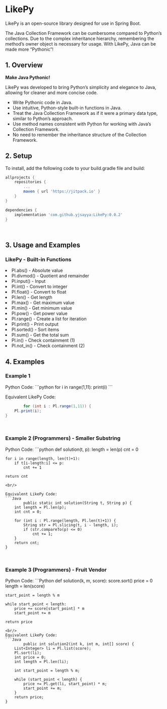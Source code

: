 <h1>LikePy</h1>

<p>LikePy is an open-source library designed for use in Spring Boot.</p>

<p>The Java Collection Framework can be cumbersome compared to Python’s collections. Due to the complex inheritance hierarchy, remembering the method’s owner object is necessary for usage. With LikePy, Java can be made more “Pythonic”!</p>

<h2>1. Overview</h2>

<p><strong>Make Java Pythonic!</strong></p>

<p>LikePy was developed to bring Python’s simplicity and elegance to Java, allowing for cleaner and more concise code.</p>

<ul>
    <li>Write Pythonic code in Java.</li>
    <li>Use intuitive, Python-style built-in functions in Java.</li>
    <li>Treat the Java Collection Framework as if it were a primary data type, similar to Python’s approach.</li>
    <li>Use method names consistent with Python for working with Java’s Collection Framework.</li>
    <li>No need to remember the inheritance structure of the Collection Framework.</li>
</ul>

<h2>2. Setup </h2>

<p>To install, add the following code to your build.gradle file and build:</p>

```build.gradle
allprojects {
    repositories {
        ...
        maven { url 'https://jitpack.io' }
    }
}

dependencies {
    implementation 'com.github.yjsayya:LikePy:0.0.2'
}
```
<br/>

<h2>3. Usage and Examples</h2>
<h3>LikePy - Built-in Functions</h3>

<li>Pl.abs() - Absolute value</li>
<li>Pl.divmod() - Quotient and remainder</li>
<li>Pl.input() - Input</li>
<li>Pl.int() - Convert to integer</li>
<li>Pl.float() - Convert to float</li>
<li>Pl.len() - Get length</li>
<li>Pl.max() - Get maximum value</li>
<li>Pl.min() - Get minimum value</li>
<li>Pl.pow() - Get power value</li>
<li>Pl.range() - Create a list for iteration</li>
<li>Pl.print() - Print output</li>
<li>Pl.sorted() - Sort items</li>
<li>Pl.sum() - Get the total sum</li>
<li>Pl.in() - Check containment (1)</li>
<li>Pl.not_in() - Check containment (2)</li>



<h2>4. Examples </h2>
<h3>Example 1</h3>
Python Code:
```python
        for i in range(1,11):
    print(i)
```
<br/>

Equivalent LikePy Code:
```Java
        for (int i : Pl.range(1,11)) {
    Pl.print(i);
}
```
<br/>

<h3>Example 2 (Programmers) - Smaller Substring</h3>
Python Code:
```python
        def solution(t, p):
    length = len(p)
    cnt = 0

    for i in range(length, len(t)+1):
        if t[i-length:i] <= p:
            cnt += 1
    
    return cnt
```
<br/>

Equivalent LikePy Code:
```Java
        public static int solution(String t, String p) {
    int length = Pl.len(p);
    int cnt = 0;

    for (int i : Pl.range(length, Pl.len(t)+1)) {
        String str = Pl.slicing(t, i - length, i);
        if (str.compareTo(p) <= 0)
            cnt += 1;
    }
    return cnt;
}
```
<br/>

<h3> Example 3 (Programmers) - Fruit Vendor</h3>
Python Code:
```Python
        def solution(k, m, score):
    score.sort()
    price = 0
    length = len(score)

    start_point = length % m

    while start_point < length:
        price += score[start_point] * m
        start_point += m

    return price
```
<br/>
Equivalent LikePy Code:
```Java
        public int solution2(int k, int m, int[] score) {
    List<Integer> li = Pl.list(score);
    Pl.sort(li);
    int price = 0;
    int length = Pl.len(li);

    int start_point = length % m;

    while (start_point < length) {
        price += Pl.get(li, start_point) * m;
        start_point += m;
    }
    return price;
}

```
